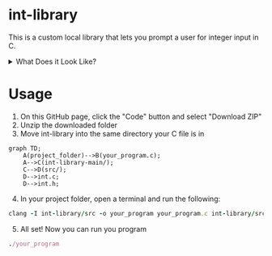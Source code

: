 # int-library

This is a custom local library that lets you prompt a user for integer input in C.
<details>

<summary>What Does it Look Like?</summary>

### 

Using this library, you can access the get_int function. Here's what it looks like in a program:

```c
   #include "int.h"
   #include <stdio.h>

   int main()
   {
      int n = get_int("Type an integer: ");
      printf("Your integer is: %i\n", n);
   }
```

Output:
```bash
   $ ./your_program
   $ Type an integer: 2
     Your integer is: 2
```

</details>

# Usage
1. On this GitHub page, click the "Code" button and select "Download ZIP"
2. Unzip the downloaded folder
3. Move int-library into the same directory your C file is in
   
```mermaid ruby
graph TD;
    A(project_folder)-->B(your_program.c);
    A-->C(int-library-main/);
    C-->D(src/);
    D-->int.c;
    D-->int.h;
```

4. In your project folder, open a terminal and run the following:
```ruby
clang -I int-library/src -o your_program your_program.c int-library/src/int.c
```
   
5. All set! Now you can run you program
```ruby
./your_program
```
   
